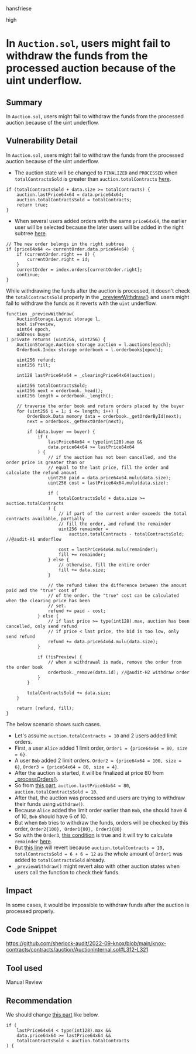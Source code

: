 hansfriese

high

# In `Auction.sol`, users might fail to withdraw the funds from the processed auction because of the uint underflow.

## Summary
In `Auction.sol`, users might fail to withdraw the funds from the processed auction because of the uint underflow.

## Vulnerability Detail
In `Auction.sol`, users might fail to withdraw the funds from the processed auction because of the uint underflow.

- The auction state will be changed to `FINALIZED` and `PROCESSED` when `totalContractsSold` is greater than `auction.totalContracts` [here](https://github.com/sherlock-audit/2022-09-knox/blob/main/knox-contracts/contracts/auction/AuctionInternal.sol#L391).

```solidity
if (totalContractsSold + data.size >= totalContracts) {
    auction.lastPrice64x64 = data.price64x64;
    auction.totalContractsSold = totalContracts;
    return true;
}
```
- When several users added orders with the same `price64x64`, the earlier user will be selected because the later users will be added in the right subtree [here](https://github.com/sherlock-audit/2022-09-knox/blob/main/knox-contracts/contracts/auction/OrderBook.sol#L214-L221).

```solidity
// The new order belongs in the right subtree
if (price64x64 <= currentOrder.data.price64x64) {
    if (currentOrder.right == 0) {
        currentOrder.right = id;
    }
    currentOrder = index.orders[currentOrder.right];
    continue;
}
```

While withdrawing the funds after the auction is processed, it doesn't check the `totalContractsSold` properly in the [_previewWithdraw()](https://github.com/sherlock-audit/2022-09-knox/blob/main/knox-contracts/contracts/auction/AuctionInternal.sol#L279) and users might fail to withdraw the funds as it reverts with the `uint` underflow.

```solidity
function _previewWithdraw(
    AuctionStorage.Layout storage l,
    bool isPreview,
    uint64 epoch,
    address buyer
) private returns (uint256, uint256) {
    AuctionStorage.Auction storage auction = l.auctions[epoch];
    OrderBook.Index storage orderbook = l.orderbooks[epoch];

    uint256 refund;
    uint256 fill;

    int128 lastPrice64x64 = _clearingPrice64x64(auction);

    uint256 totalContractsSold;
    uint256 next = orderbook._head();
    uint256 length = orderbook._length();

    // traverse the order book and return orders placed by the buyer
    for (uint256 i = 1; i <= length; i++) {
        OrderBook.Data memory data = orderbook._getOrderById(next);
        next = orderbook._getNextOrder(next);

        if (data.buyer == buyer) {
            if (
                lastPrice64x64 < type(int128).max &&
                data.price64x64 >= lastPrice64x64
            ) {
                // if the auction has not been cancelled, and the order price is greater than or
                // equal to the last price, fill the order and calculate the refund amount
                uint256 paid = data.price64x64.mulu(data.size);
                uint256 cost = lastPrice64x64.mulu(data.size);

                if (
                    totalContractsSold + data.size >= auction.totalContracts
                ) {
                    // if part of the current order exceeds the total contracts available, partially
                    // fill the order, and refund the remainder
                    uint256 remainder =
                        auction.totalContracts - totalContractsSold; //@audit-H1 underflow

                    cost = lastPrice64x64.mulu(remainder);
                    fill += remainder;
                } else {
                    // otherwise, fill the entire order
                    fill += data.size;
                }

                // the refund takes the difference between the amount paid and the "true" cost of
                // of the order. the "true" cost can be calculated when the clearing price has been
                // set.
                refund += paid - cost;
            } else {
                // if last price >= type(int128).max, auction has been cancelled, only send refund
                // if price < last price, the bid is too low, only send refund
                refund += data.price64x64.mulu(data.size);
            }

            if (!isPreview) {
                // when a withdrawal is made, remove the order from the order book
                orderbook._remove(data.id); //@audit-H2 withdraw order
            }
        }

        totalContractsSold += data.size;
    }

    return (refund, fill);
}
```

The below scenario shows such cases.
- Let's assume `auction.totalContracts = 10` and 2 users added limit orders.
- First, a user `Alice` added 1 limit order, `Order1 = {price64x64 = 80, size = 6}`.
- A user `Bob` added 2 limit orders. `Order2 = {price64x64 = 100, size = 6}`, `Order3 = {price64x64 = 80, size = 4}`.
- After the auction is started, it will be finalized at price 80 from [_processOrders()](https://github.com/sherlock-audit/2022-09-knox/blob/main/knox-contracts/contracts/auction/AuctionInternal.sol#L359).
- So from [this part](https://github.com/sherlock-audit/2022-09-knox/blob/main/knox-contracts/contracts/auction/AuctionInternal.sol#L392-L393), `auction.lastPrice64x64 = 80`, `auction.totalContractsSold = 10`.
- After that, the auction was processed and users are trying to withdraw their funds using `withdraw()`.
- Because `Alice` added the limit order earlier than `Bob`, she should have 4 of 10, `Bob` should have 6 of 10.
- But when `Bob` tries to withdraw the funds, orders will be checked by this order, `Order2{100}, Order1{80}, Order3{80}`
- So with the `Order3`, [this condition](https://github.com/sherlock-audit/2022-09-knox/blob/main/knox-contracts/contracts/auction/AuctionInternal.sol#L302-L306) is true and it will try to calculate `remainder` [here](https://github.com/sherlock-audit/2022-09-knox/blob/main/knox-contracts/contracts/auction/AuctionInternal.sol#L317-L318).
- But [this line](https://github.com/sherlock-audit/2022-09-knox/blob/main/knox-contracts/contracts/auction/AuctionInternal.sol#L318) will revert because `auction.totalContracts = 10, totalContractsSold = 6 + 6 = 12` as the whole amount of `Order1` was added to `totalContractsSold` already.
- `_previewWithdraw()` might revert also with other auction states when users call the function to check their funds.

## Impact
In some cases, it would be impossible to withdraw funds after the auction is processed properly.

## Code Snippet
https://github.com/sherlock-audit/2022-09-knox/blob/main/knox-contracts/contracts/auction/AuctionInternal.sol#L312-L321

## Tool used
Manual Review

## Recommendation
We should change [this part](https://github.com/sherlock-audit/2022-09-knox/blob/main/knox-contracts/contracts/auction/AuctionInternal.sol#L303-L306) like below.

```solidity
if (
    lastPrice64x64 < type(int128).max &&
    data.price64x64 >= lastPrice64x64 &&
    totalContractsSold < auction.totalContracts
) {
```
